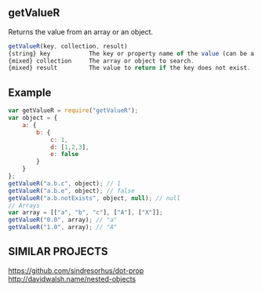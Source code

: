 getValueR
---------
Returns the value from an array or an object.
```js
getValueR(key, collection, result)
{string} key           The key or property name of the value (can be a string consisting of dot notation that will be used to recursivly traverse the collection).
{mixed} collection     The array or object to search.
{mixed} result         The value to return if the key does not exist.
```
Example
-------
```js
var getValueR = require("getValueR");
var object = {
	a: {
		b: {
			c: 1,
			d: [1,2,3],
			e: false
		}
	}
};
getValueR("a.b.c", object); // 1
getValueR("a.b.e", object); // false
getValueR("a.b.notExists", object, null); // null
// Arrays
var array = [["a", "b", "c"], ["A"], ["X"]];
getValueR("0.0", array); // "a"
getValueR("1.0", array); // "A"
```

SIMILAR PROJECTS
----------------
https://github.com/sindresorhus/dot-prop  
http://davidwalsh.name/nested-objects